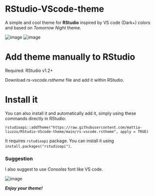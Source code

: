 # RStudio-VScode-theme
A simple and cool theme for **RStudio** inspired by VS code (Dark+) colors and based on *Tomorrow Night* theme.

![image](https://user-images.githubusercontent.com/63495216/110652882-0fdee500-81bd-11eb-873e-1aeba30bb95a.png)
![image](https://user-images.githubusercontent.com/63495216/110654675-a65fd600-81be-11eb-8b2a-88e1a4cb1402.png)


# Add theme manually to RStudio
Required: RStudio v1.2+

Download _rs-vscode.rstheme_ file and add it within RStudio.

# Install it
You can also install it and automatically add it, simply using these commands directly in RStudio:

```
rstudioapi::addTheme("https://raw.githubusercontent.com/mattia-liuzzo/RStudio-VScode-theme/main/rs-vscode.rstheme", apply = TRUE)
```

It requires `rstudioapi` package. You can install it using `install.packages("rstudioapi")`.

### Suggestion
I also suggest to use _Consolas_ font like VS code.

![image](https://user-images.githubusercontent.com/63495216/110660743-289ec900-81c4-11eb-9bc1-52574b6c1d80.png)


***Enjoy your theme!***
